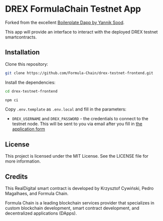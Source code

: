 # DREX FormulaChain Testnet App

Forked from the excellent [Boilerplate Dapp by Yannik Sood](https://github.com/YannikSood/eth-nextjs-boilerplate).

This app will provide an interface to interact with the deployed DREX testnet smartcontracts.

## Installation

Clone this repository:

```bash
git clone https://github.com/Formula-Chain/drex-testnet-frontend.git
```

Install the dependencies:

```bash
cd drex-testnet-frontend
```

```bash
npm ci
```

Copy `.env.template` as `.env.local` and fill in the parameters:
- `DREX_USERNAME` and `DREX_PASSWORD` - the credentials to connect to the testnet node. This will be sent to you via email after you fill in [the application form](https://forms.gle/UvsY9z4EC31aiQfG6)

## License
This project is licensed under the MIT License. See the LICENSE file for more information.

## Credits
This RealDigital smart contract is developed by Krzysztof Cywiński, Pedro Magalhaes, and Formula Chain.

Formula Chain is a leading blockchain services provider that specializes in custom blockchain development, smart contract development, and decentralized applications (DApps).